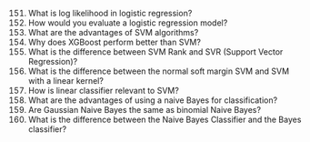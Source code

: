 151. What is log likelihood in logistic regression?
152. How would you evaluate a logistic regression model?
153. What are the advantages of SVM algorithms?
154. Why does XGBoost perform better than SVM?
155. What is the difference between SVM Rank and SVR (Support Vector Regression)?
156. What is the difference between the normal soft margin SVM and SVM with a linear kernel?
157. How is linear classifier relevant to SVM?
158. What are the advantages of using a naive Bayes for classification?
159. Are Gaussian Naive Bayes the same as binomial Naive Bayes?
160. What is the difference between the Naive Bayes Classifier and the Bayes classifier?